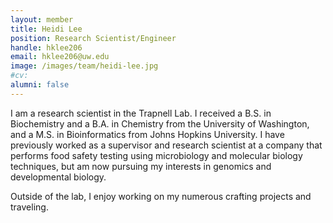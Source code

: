 ```yaml
---
layout: member
title: Heidi Lee
position: Research Scientist/Engineer
handle: hklee206
email: hklee206@uw.edu
image: /images/team/heidi-lee.jpg
#cv: 
alumni: false
---
```

I am a research scientist in the Trapnell Lab. I received a B.S. in Biochemistry and a B.A. in Chemistry from the University of Washington, and a M.S. in Bioinformatics from Johns Hopkins University. I have previously worked as a supervisor and research scientist at a company that performs food safety testing using microbiology and molecular biology techniques, but am now pursuing my interests in genomics and developmental biology.

Outside of the lab, I enjoy working on my numerous crafting projects and traveling.

